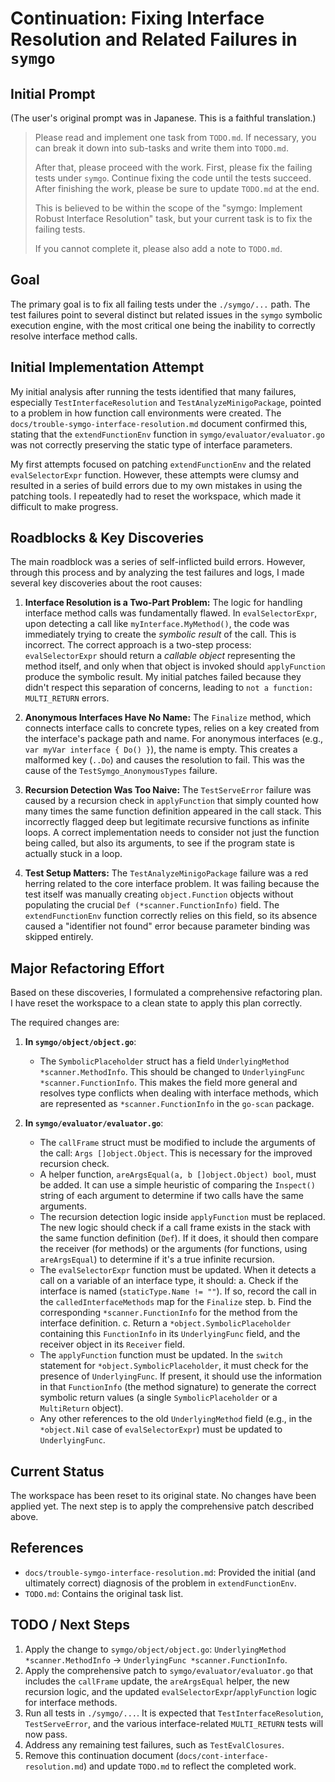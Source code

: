 # Continuation: Fixing Interface Resolution and Related Failures in `symgo`

## Initial Prompt

(The user's original prompt was in Japanese. This is a faithful translation.)

> Please read and implement one task from `TODO.md`. If necessary, you can break it down into sub-tasks and write them into `TODO.md`.
>
> After that, please proceed with the work. First, please fix the failing tests under `symgo`. Continue fixing the code until the tests succeed. After finishing the work, please be sure to update `TODO.md` at the end.
>
> This is believed to be within the scope of the "symgo: Implement Robust Interface Resolution" task, but your current task is to fix the failing tests.
>
> If you cannot complete it, please also add a note to `TODO.md`.

## Goal

The primary goal is to fix all failing tests under the `./symgo/...` path. The test failures point to several distinct but related issues in the `symgo` symbolic execution engine, with the most critical one being the inability to correctly resolve interface method calls.

## Initial Implementation Attempt

My initial analysis after running the tests identified that many failures, especially `TestInterfaceResolution` and `TestAnalyzeMinigoPackage`, pointed to a problem in how function call environments were created. The `docs/trouble-symgo-interface-resolution.md` document confirmed this, stating that the `extendFunctionEnv` function in `symgo/evaluator/evaluator.go` was not correctly preserving the static type of interface parameters.

My first attempts focused on patching `extendFunctionEnv` and the related `evalSelectorExpr` function. However, these attempts were clumsy and resulted in a series of build errors due to my own mistakes in using the patching tools. I repeatedly had to reset the workspace, which made it difficult to make progress.

## Roadblocks & Key Discoveries

The main roadblock was a series of self-inflicted build errors. However, through this process and by analyzing the test failures and logs, I made several key discoveries about the root causes:

1.  **Interface Resolution is a Two-Part Problem:** The logic for handling interface method calls was fundamentally flawed. In `evalSelectorExpr`, upon detecting a call like `myInterface.MyMethod()`, the code was immediately trying to create the *symbolic result* of the call. This is incorrect. The correct approach is a two-step process: `evalSelectorExpr` should return a *callable object* representing the method itself, and only when that object is invoked should `applyFunction` produce the symbolic result. My initial patches failed because they didn't respect this separation of concerns, leading to `not a function: MULTI_RETURN` errors.

2.  **Anonymous Interfaces Have No Name:** The `Finalize` method, which connects interface calls to concrete types, relies on a key created from the interface's package path and name. For anonymous interfaces (e.g., `var myVar interface { Do() }`), the name is empty. This creates a malformed key (`..Do`) and causes the resolution to fail. This was the cause of the `TestSymgo_AnonymousTypes` failure.

3.  **Recursion Detection Was Too Naive:** The `TestServeError` failure was caused by a recursion check in `applyFunction` that simply counted how many times the same function definition appeared in the call stack. This incorrectly flagged deep but legitimate recursive functions as infinite loops. A correct implementation needs to consider not just the function being called, but also its arguments, to see if the program state is actually stuck in a loop.

4.  **Test Setup Matters:** The `TestAnalyzeMinigoPackage` failure was a red herring related to the core interface problem. It was failing because the test itself was manually creating `object.Function` objects without populating the crucial `Def (*scanner.FunctionInfo)` field. The `extendFunctionEnv` function correctly relies on this field, so its absence caused a "identifier not found" error because parameter binding was skipped entirely.

## Major Refactoring Effort

Based on these discoveries, I formulated a comprehensive refactoring plan. I have reset the workspace to a clean state to apply this plan correctly.

The required changes are:

1.  **In `symgo/object/object.go`**:
    *   The `SymbolicPlaceholder` struct has a field `UnderlyingMethod *scanner.MethodInfo`. This should be changed to `UnderlyingFunc *scanner.FunctionInfo`. This makes the field more general and resolves type conflicts when dealing with interface methods, which are represented as `*scanner.FunctionInfo` in the `go-scan` package.

2.  **In `symgo/evaluator/evaluator.go`**:
    *   The `callFrame` struct must be modified to include the arguments of the call: `Args []object.Object`. This is necessary for the improved recursion check.
    *   A helper function, `areArgsEqual(a, b []object.Object) bool`, must be added. It can use a simple heuristic of comparing the `Inspect()` string of each argument to determine if two calls have the same arguments.
    *   The recursion detection logic inside `applyFunction` must be replaced. The new logic should check if a call frame exists in the stack with the same function definition (`Def`). If it does, it should then compare the receiver (for methods) or the arguments (for functions, using `areArgsEqual`) to determine if it's a true infinite recursion.
    *   The `evalSelectorExpr` function must be updated. When it detects a call on a variable of an interface type, it should:
        a. Check if the interface is named (`staticType.Name != ""`). If so, record the call in the `calledInterfaceMethods` map for the `Finalize` step.
        b. Find the corresponding `*scanner.FunctionInfo` for the method from the interface definition.
        c. Return a `*object.SymbolicPlaceholder` containing this `FunctionInfo` in its `UnderlyingFunc` field, and the receiver object in its `Receiver` field.
    *   The `applyFunction` function must be updated. In the `switch` statement for `*object.SymbolicPlaceholder`, it must check for the presence of `UnderlyingFunc`. If present, it should use the information in that `FunctionInfo` (the method signature) to generate the correct symbolic return values (a single `SymbolicPlaceholder` or a `MultiReturn` object).
    *   Any other references to the old `UnderlyingMethod` field (e.g., in the `*object.Nil` case of `evalSelectorExpr`) must be updated to `UnderlyingFunc`.

## Current Status

The workspace has been reset to its original state. No changes have been applied yet. The next step is to apply the comprehensive patch described above.

## References

*   `docs/trouble-symgo-interface-resolution.md`: Provided the initial (and ultimately correct) diagnosis of the problem in `extendFunctionEnv`.
*   `TODO.md`: Contains the original task list.

## TODO / Next Steps

1.  Apply the change to `symgo/object/object.go`: `UnderlyingMethod *scanner.MethodInfo` -> `UnderlyingFunc *scanner.FunctionInfo`.
2.  Apply the comprehensive patch to `symgo/evaluator/evaluator.go` that includes the `callFrame` update, the `areArgsEqual` helper, the new recursion logic, and the updated `evalSelectorExpr`/`applyFunction` logic for interface methods.
3.  Run all tests in `./symgo/...`. It is expected that `TestInterfaceResolution`, `TestServeError`, and the various interface-related `MULTI_RETURN` tests will now pass.
4.  Address any remaining test failures, such as `TestEvalClosures`.
5.  Remove this continuation document (`docs/cont-interface-resolution.md`) and update `TODO.md` to reflect the completed work.
